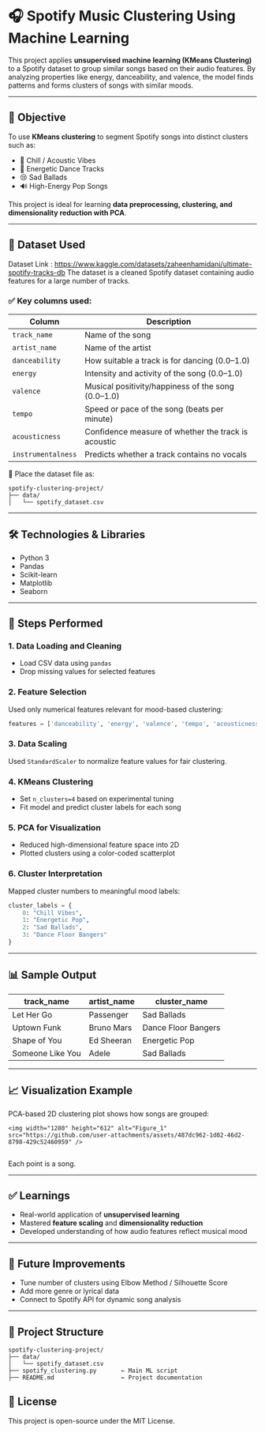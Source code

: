 
# 🎧 Spotify Music Clustering Using Machine Learning

This project applies **unsupervised machine learning (KMeans Clustering)** to a Spotify dataset to group similar songs based on their audio features. By analyzing properties like energy, danceability, and valence, the model finds patterns and forms clusters of songs with similar moods.

---

## 📌 Objective

To use **KMeans clustering** to segment Spotify songs into distinct clusters such as:
- 🎵 Chill / Acoustic Vibes
- 💃 Energetic Dance Tracks
- 😢 Sad Ballads
- 🔊 High-Energy Pop Songs

This project is ideal for learning **data preprocessing, clustering, and dimensionality reduction with PCA**.

---

## 📁 Dataset Used
Dataset Link : https://www.kaggle.com/datasets/zaheenhamidani/ultimate-spotify-tracks-db
The dataset is a cleaned Spotify dataset containing audio features for a large number of tracks.

### ✅ Key columns used:
| Column           | Description                                                                 |
|------------------|-----------------------------------------------------------------------------|
| `track_name`     | Name of the song                                                            |
| `artist_name`    | Name of the artist                                                          |
| `danceability`   | How suitable a track is for dancing (0.0–1.0)                              |
| `energy`         | Intensity and activity of the song (0.0–1.0)                                |
| `valence`        | Musical positivity/happiness of the song (0.0–1.0)                          |
| `tempo`          | Speed or pace of the song (beats per minute)                               |
| `acousticness`   | Confidence measure of whether the track is acoustic                        |
| `instrumentalness`| Predicts whether a track contains no vocals                              |

📂 Place the dataset file as:
```
spotify-clustering-project/
├── data/
│   └── spotify_dataset.csv
```

---

## 🛠️ Technologies & Libraries

- Python 3
- Pandas
- Scikit-learn
- Matplotlib
- Seaborn

---

## 🚀 Steps Performed

### 1. **Data Loading and Cleaning**
- Load CSV data using `pandas`
- Drop missing values for selected features

### 2. **Feature Selection**
Used only numerical features relevant for mood-based clustering:
```python
features = ['danceability', 'energy', 'valence', 'tempo', 'acousticness', 'instrumentalness']
```

### 3. **Data Scaling**
Used `StandardScaler` to normalize feature values for fair clustering.

### 4. **KMeans Clustering**
- Set `n_clusters=4` based on experimental tuning
- Fit model and predict cluster labels for each song

### 5. **PCA for Visualization**
- Reduced high-dimensional feature space into 2D
- Plotted clusters using a color-coded scatterplot

### 6. **Cluster Interpretation**
Mapped cluster numbers to meaningful mood labels:
```python
cluster_labels = {
    0: "Chill Vibes",
    1: "Energetic Pop",
    2: "Sad Ballads",
    3: "Dance Floor Bangers"
}
```

---

## 📊 Sample Output

| track_name     | artist_name     | cluster_name        |
|----------------|-----------------|---------------------|
| Let Her Go     | Passenger        | Sad Ballads         |
| Uptown Funk    | Bruno Mars       | Dance Floor Bangers |
| Shape of You   | Ed Sheeran       | Energetic Pop       |
| Someone Like You | Adele         | Sad Ballads         |

---

## 📈 Visualization Example

PCA-based 2D clustering plot shows how songs are grouped:

```
<img width="1280" height="612" alt="Figure_1" src="https://github.com/user-attachments/assets/487dc962-1d02-46d2-8798-429c52460959" />


```

Each point is a song.

---

## ✅ Learnings

- Real-world application of **unsupervised learning**
- Mastered **feature scaling** and **dimensionality reduction**
- Developed understanding of how audio features reflect musical mood

---

## 🔮 Future Improvements

- Tune number of clusters using Elbow Method / Silhouette Score
- Add more genre or lyrical data
- Connect to Spotify API for dynamic song analysis

---

## 📂 Project Structure

```
spotify-clustering-project/
├── data/
│   └── spotify_dataset.csv
├── spotify_clustering.py       ← Main ML script
├── README.md                   ← Project documentation
```

## 📜 License

This project is open-source under the MIT License.
